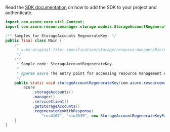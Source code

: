 Read the [SDK documentation](https://github.com/Azure/azure-sdk-for-java/blob/azure-resourcemanager_2.11.0/sdk/resourcemanager/azure-resourcemanager/README.md) on how to add the SDK to your project and authenticate.

```java
import com.azure.core.util.Context;
import com.azure.resourcemanager.storage.models.StorageAccountRegenerateKeyParameters;

/** Samples for StorageAccounts RegenerateKey. */
public final class Main {
    /*
     * x-ms-original-file: specification/storage/resource-manager/Microsoft.Storage/stable/2021-04-01/examples/StorageAccountRegenerateKey.json
     */
    /**
     * Sample code: StorageAccountRegenerateKey.
     *
     * @param azure The entry point for accessing resource management APIs in Azure.
     */
    public static void storageAccountRegenerateKey(com.azure.resourcemanager.AzureResourceManager azure) {
        azure
            .storageAccounts()
            .manager()
            .serviceClient()
            .getStorageAccounts()
            .regenerateKeyWithResponse(
                "res4167", "sto3539", new StorageAccountRegenerateKeyParameters().withKeyName("key2"), Context.NONE);
    }
}
```
